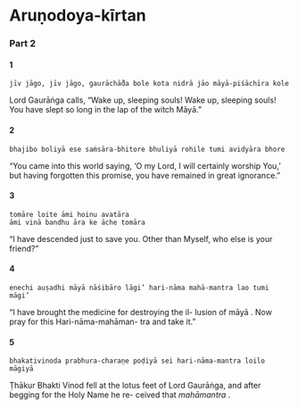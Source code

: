 # Aruṇodoya-kīrtan

### Part 2

#### 1

    jīv jāgo, jīv jāgo, gaurāchā̐da bole kota nidrā jāo māyā-piśāchīra kole

Lord Gaurāṅga calls, “Wake up, sleeping souls! Wake up, sleeping souls! You have slept so long in the lap of the witch Māyā.”

#### 2

    bhajibo boliyā ese saṁsāra-bhitore bhuliyā rohile tumi avidyāra bhore

“You came into this world saying, ‘O my Lord, I will certainly worship You,’ but having forgotten this promise, you have remained in great ignorance.”

#### 3

    tomāre loite āmi hoinu avatāra
    āmi vinā bandhu āra ke āche tomāra

“I have descended just to save you. Other than Myself, who else is your friend?”

#### 4

    enechi auṣadhi māyā nāśibāro lāgi’ hari-nāma mahā-mantra lao tumi māgi’

“I have brought the medicine for destroying the il- lusion of māyā . Now pray for this Hari-nāma-mahāman- tra and take it.”

#### 5

    bhakativinoda prabhura-charaṇe poḍiyā sei hari-nāma-mantra loilo māgiyā

Ṭhākur Bhakti Vinod fell at the lotus feet of Lord Gaurāṅga, and after begging for the Holy Name he re- ceived that *mahāmantra* .

